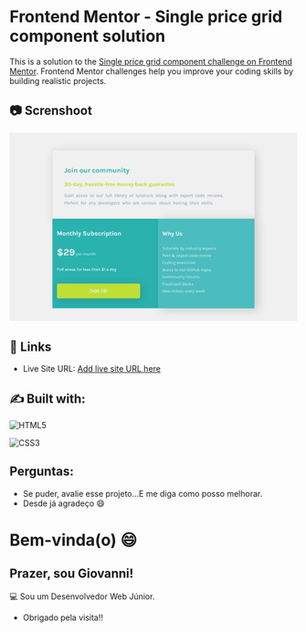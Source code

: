 # Frontend Mentor - Single price grid component solution

This is a solution to the [Single price grid component challenge on Frontend Mentor](https://www.frontendmentor.io/challenges/single-price-grid-component-5ce41129d0ff452fec5abbbc). Frontend Mentor challenges help you improve your coding skills by building realistic projects. 

## :camera: Screnshoot

<img src="screenshot.png" alt="Project Screenshot" />

## :wave: Links

- Live Site URL: [Add live site URL here](https://your-live-site-url.com)

## :writing_hand: Built with:

![HTML5](https://img.shields.io/badge/html5-%23E34F26.svg?style=for-the-badge&logo=html5&logoColor=white)

![CSS3](https://img.shields.io/badge/css3-%231572B6.svg?style=for-the-badge&logo=css3&logoColor=white)

## Perguntas:

- Se puder, avalie esse projeto...E me diga como posso melhorar.
- Desde já agradeço :smile:
# Bem-vinda(o) :smile:

## Prazer, sou Giovanni!

:computer: Sou um Desenvolvedor Web Júnior.


- Obrigado pela visita!!


